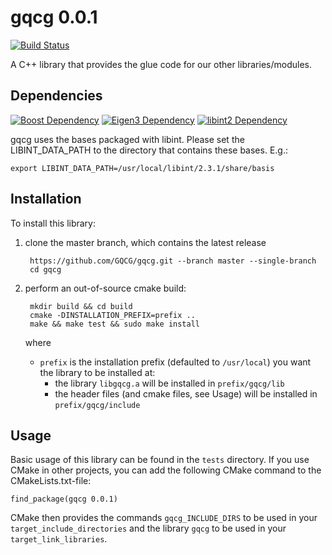 # gqcg 0.0.1
[![Build Status](https://travis-ci.org/GQCG/gqcg.svg?branch=master)](https://travis-ci.org/GQCG/gqcg)

A C++ library that provides the glue code for our other libraries/modules.


## Dependencies

[![Boost Dependency](https://img.shields.io/badge/Boost-1.65.1+-000000.svg)](http://www.boost.org)
[![Eigen3 Dependency](https://img.shields.io/badge/Eigen-3.3.4+-000000.svg)](http://eigen.tuxfamily.org/index.php?title=Main_Page)
[![libint2 Dependency](https://img.shields.io/badge/libint-2.3.1+-000000.svg)](https://github.com/evaleev/libint)

gqcg uses the bases packaged with libint. Please set the LIBINT_DATA_PATH to the directory that contains these bases. E.g.:
```
export LIBINT_DATA_PATH=/usr/local/libint/2.3.1/share/basis
```

## Installation
To install this library:
1. clone the master branch, which contains the latest release

        https://github.com/GQCG/gqcg.git --branch master --single-branch
        cd gqcg

2. perform an out-of-source cmake build:

        mkdir build && cd build
        cmake -DINSTALLATION_PREFIX=prefix ..
        make && make test && sudo make install

    where
    * `prefix` is the installation prefix (defaulted to `/usr/local`) you want the library to be installed at:
        * the library `libgqcg.a` will be installed in `prefix/gqcg/lib`
        * the header files (and cmake files, see Usage) will be installed in `prefix/gqcg/include`


## Usage
Basic usage of this library can be found in the `tests` directory. If you use CMake in other projects, you can add the following CMake command to the CMakeLists.txt-file:

    find_package(gqcg 0.0.1)

CMake then provides the commands `gqcg_INCLUDE_DIRS` to be used in your `target_include_directories` and the library `gqcg` to be used in your `target_link_libraries`.
